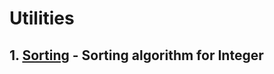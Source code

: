 # Utilities
## 1. [Sorting](https://github.com/tulsiramr/sorting_algorithm_kotlin/blob/master/SortUtils.kt) - Sorting algorithm for Integer
